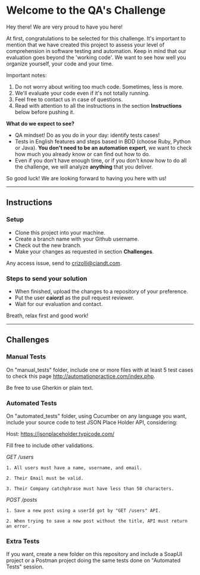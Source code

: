 # **Welcome to the QA's Challenge**
Hey there! We are very proud to have you here!

At first, congratulations to be selected for this challenge. It's important to mention that we have created this project to assess your level of comprehension in software testing and automation. Keep in mind that our evaluation goes beyond the 'working code'. We want to see how well you organize yourself, your code and your time.

Important notes:

1. Do not worry about writing too much code. Sometimes, less is more.
2. We'll evaluate your code even if it's not totally running.
3. Feel free to contact us in case of questions.
4. Read with attention to all the instructions in the section **Instructions** below before pushing it.

**What do we expect to see?**

- QA mindset! Do as you do in your day: identify tests cases!
- Tests in English features and steps based in BDD (choose Ruby, Python or Java). **You don't need to be an automation expert**, we want to check how much you already know or can find out how to do.
- Even if you don't have enough time, or if you don't know how to do all the challenge, we will analyze **anything** that you deliver.

So good luck! We are looking forward to having you here with us!

---

## **Instructions**

### **Setup**

- Clone this project into your machine.
- Create a branch name with your Github username.
- Check out the new branch.
- Make your changes as requested in section **Challenges**.

Any access issue, send to crizolli@ciandt.com.

### **Steps to send your solution**
- When finished, upload the changes to a repository of your preference. 
- Put the user **caiorzl** as the pull request reviewer.
- Wait for our evaluation and contact.

Breath, relax first and good work!

---

## Challenges

### **Manual Tests**
On "manual_tests" folder, include one or more files with at least 5 test cases to check this page http://automationpractice.com/index.php.

Be free to use Gherkin or plain text.

### **Automated Tests**
On "automated_tests" folder, using Cucumber on any language you want, include your source code to test JSON Place Holder API, considering:

Host: https://jsonplaceholder.typicode.com/

Fill free to include other validations.

*GET /users*
```
1. All users must have a name, username, and email.

2. Their Email must be valid.
    
3. Their Company catchphrase must have less than 50 characters.
```

*POST /posts*
```
1. Save a new post using a userId got by "GET /users" API.

2. When trying to save a new post without the title, API must return an error.
```

### **Extra Tests**
If you want, create a new folder on this repository and include a SoapUI project or a Postman project doing the same tests done on "Automated Tests" session.
